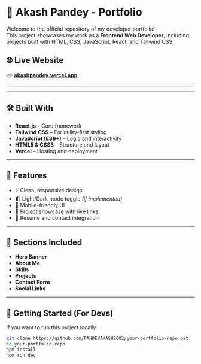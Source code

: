 # 🚀 Akash Pandey - Portfolio

Welcome to the official repository of my developer portfolio!  
This project showcases my work as a **Frontend Web Developer**, including projects built with HTML, CSS, JavaScript, React, and Tailwind CSS.

## 🌐 Live Website

👉 **[akashpandey.vercel.app](https://akashpandey.vercel.app/)**

---

  


---

## 🛠️ Built With

- **React.js** – Core framework
- **Tailwind CSS** – For utility-first styling
- **JavaScript (ES6+)** – Logic and interactivity
- **HTML5 & CSS3** – Structure and layout
- **Vercel** – Hosting and deployment

---

## 📁 Features

- ⚡ Clean, responsive design
- 🌓 Light/Dark mode toggle *(if implemented)*
- 📱 Mobile-friendly UI
- 🧠 Project showcase with live links
- 💼 Resume and contact integration

---

## 📌 Sections Included

- **Hero Banner**
- **About Me**
- **Skills**
- **Projects**
- **Contact Form**
- **Social Links**

---

## 🚀 Getting Started (For Devs)

If you want to run this project locally:

```bash
git clone https://github.com/PANDEYAKASH2002/your-portfolio-repo.git
cd your-portfolio-repo
npm install
npm run dev
